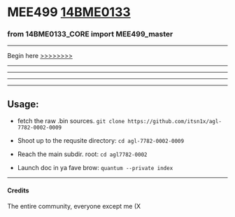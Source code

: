 # MEE499 [14BME0133](https://14BME0133.github.io)

### from 14BME0133_CORE import MEE499_master
---
Begin here [ >>>>>>>> ](agl7782-0002/index.htm)


---
---
---
---



## Usage:

- fetch the raw .bin sources.
`git clone https://github.com/itsn1x/agl-7782-0002-0009`


- Shoot up to the requsite directory:
`cd agl-7782-0002-0009`


- Reach the main subdir. root:
`cd agl7782-0002`


- Launch doc in ya fave brow:
`quantum --private index`

___


#### Credits
The entire community, everyone except me (X
